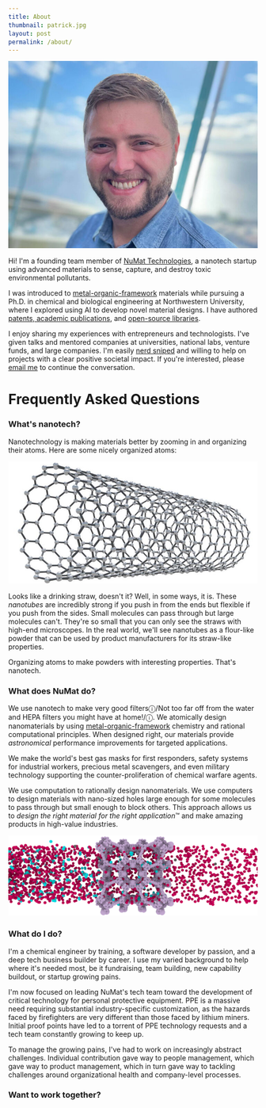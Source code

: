 ```yaml
---
title: About
thumbnail: patrick.jpg
layout: post
permalink: /about/
---
```


![](/assets/2021-11-28-about-me/patrick.jpg)

Hi! I'm a founding team member of [NuMat Technologies](https://numat.tech/), a nanotech startup using advanced materials to sense, capture, and destroy toxic environmental pollutants.

I was introduced to [metal-organic-framework](https://en.wikipedia.org/wiki/Metal%E2%80%93organic_framework) materials while pursuing a Ph.D. in chemical and biological engineering at Northwestern University, where I explored using AI to develop novel material designs. I have authored [patents, academic publications](https://scholar.google.com/citations?user=tGjfnfEAAAAJ&hl=en&oi=ao), and [open-source libraries](https://github.com/patrickfuller).

I enjoy sharing my experiences with entrepreneurs and technologists. I've given talks and mentored companies at universities, national labs, venture funds, and large companies. I'm easily [nerd sniped](https://xkcd.com/356/) and willing to help on projects with a clear positive societal impact. If you're interested, please [email me](mailto:patrickfuller@gmail.com) to continue the conversation.

# Frequently Asked Questions

### What's nanotech?

Nanotechnology is making materials better by zooming in and organizing their atoms. Here are some nicely organized atoms:

![](/assets/2021-11-28-about-me/nanotubes.jpg)

Looks like a drinking straw, doesn't it? Well, in some ways, it is. These *nanotubes* are incredibly strong if you push in from the ends but flexible if you push from the sides. Small molecules can pass through but large molecules can't. They're so small that you can only see the straws with high-end microscopes. In the real world, we'll see nanotubes as a flour-like powder that can be used by product manufacturers for its straw-like properties.

Organizing atoms to make powders with interesting properties. That's nanotech.

### What does NuMat do?

We use nanotech to make very good filtersⓘ/Not too far off from the water and HEPA filters you might have at home!/ⓘ. We atomically design nanomaterials by using [metal-organic-framework](https://en.wikipedia.org/wiki/Metal%E2%80%93organic_framework) chemistry and rational computational principles. When designed right, our materials provide *astronomical* performance improvements for targeted applications.

We make the world's best gas masks for first responders, safety systems for industrial workers, precious metal scavengers, and even military technology supporting the counter-proliferation of chemical warfare agents.

We use computation to rationally design nanomaterials. We use computers to design materials with nano-sized holes large enough for some molecules to pass through but small enough to block others. This approach allows us to *design the right material for the right application*™ and make amazing products in high-value industries.

![](/assets/2021-11-28-about-me/mof-separation.png)

### What do I do?

I'm a chemical engineer by training, a software developer by passion, and a deep tech business builder by career. I use my varied background to help where it's needed most, be it fundraising, team building, new capability buildout, or startup growing pains.

I'm now focused on leading NuMat's tech team toward the development of critical technology for personal protective equipment. PPE is a massive need requiring substantial industry-specific customization, as the hazards faced by firefighters are very different than those faced by lithium miners. Initial proof points have led to a torrent of PPE technology requests and a tech team constantly growing to keep up.

To manage the growing pains, I've had to work on increasingly abstract challenges. Individual contribution gave way to people management, which gave way to product management, which in turn gave way to tackling challenges around organizational health and company-level processes.

### Want to work together?


